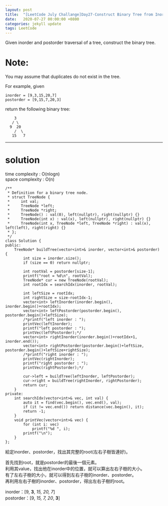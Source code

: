 ```yaml
---
layout: post
title:  "[LeetCode July Challange]Day27-Construct Binary Tree from Inorder and Postorder Traversal"
date:   2020-07-27 00:00:00 +0800
categories: jekyll update
tags: LeetCode
---
```

Given inorder and postorder traversal of a tree, construct the binary tree.  

# Note:  
You may assume that duplicates do not exist in the tree.  

For example, given  

	inorder = [9,3,15,20,7]
	postorder = [9,15,7,20,3]

return the following binary tree:  

	    3
	   / \
	  9  20
	    /  \
	   15   7

______________________  

# solution
time complexity : O(nlogn)  
space complexity : O(n)

	/**
	 * Definition for a binary tree node.
	 * struct TreeNode {
	 *     int val;
	 *     TreeNode *left;
	 *     TreeNode *right;
	 *     TreeNode() : val(0), left(nullptr), right(nullptr) {}
	 *     TreeNode(int x) : val(x), left(nullptr), right(nullptr) {}
	 *     TreeNode(int x, TreeNode *left, TreeNode *right) : val(x), left(left), right(right) {}
	 * };
	 */
	class Solution {
	public:
	    TreeNode* buildTree(vector<int>& inorder, vector<int>& postorder) {
	        int size = inorder.size();
	        if (size == 0) return nullptr;
	        
	        int rootVal = postorder[size-1];
	        printf("root = %d\n", rootVal);
	        TreeNode* cur = new TreeNode(rootVal);
	        int rootIdx = searchIdx(inorder, rootVal);
	        
	        int leftSize = rootIdx;
	        int rightSize = size-rootIdx-1;
	        vector<int> leftInorder(inorder.begin(), inorder.begin()+rootIdx);
	        vector<int> leftPostorder(postorder.begin(), postorder.begin()+leftSize);
	        /*printf("left inorder : ");
	        printVec(leftInorder);
	        printf("left postorder : ");
	        printVec(leftPostorder);*/
	        vector<int> rightInorder(inorder.begin()+rootIdx+1, inorder.end());
	        vector<int> rightPostorder(postorder.begin()+leftSize, postorder.begin()+leftSize+rightSize);
	        /*printf("right inorder : ");
	        printVec(rightInorder);
	        printf("right postorder : ");
	        printVec(rightPostorder);*/
	        
	        cur->left = buildTree(leftInorder, leftPostorder);
	        cur->right = buildTree(rightInorder, rightPostorder);
	        return cur;
	    }
	private:
	    int searchIdx(vector<int>& vec, int val) {
	        auto it = find(vec.begin(), vec.end(), val);
	        if (it != vec.end()) return distance(vec.begin(), it);
	        return -1;
	    }
	    void printVec(vector<int>& vec) {
	        for (int i: vec)
	            printf("%d ", i);
	        printf("\n");
	    }
	};

給定inorder、postorder，找出其完整的root(左右子樹皆連好)。  

首先找到root，就是postorder的最後一個元素。  
利用其value，找出他在inorder中的位置，就可以算出左右子樹的大小。  
有了左右子樹的大小，就可以得到左右子樹的inorder、postorder。  
再利用左右子樹的inorder、postorder，得出左右子樹的root。

inorder：[9,  **3**, *15, 20, 7*]  
postorder：[9, *15,  7, 20*, **3**]